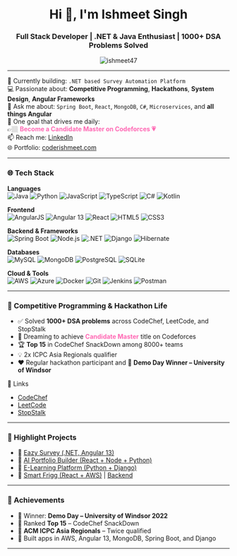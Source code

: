 <h1 align="center">Hi 👋, I'm Ishmeet Singh</h1>
<h3 align="center">Full Stack Developer | .NET & Java Enthusiast | 1000+ DSA Problems Solved</h3>

<p align="center">
  <img src="https://komarev.com/ghpvc/?username=ishmeet47&label=Profile%20views&color=0e75b6&style=flat" alt="ishmeet47" />
</p>

---

🔭 Currently building: `.NET based Survey Automation Platform`  
💻 Passionate about: **Competitive Programming**, **Hackathons**, **System Design**, **Angular Frameworks**  
💬 Ask me about: `Spring Boot`, `React`, `MongoDB`, `C#`, `Microservices`, and **all things Angular**  
🎯 One goal that drives me daily:  
👉🏼 <span style="color:#FF69B4"><strong>Become a Candidate Master on Codeforces 💗</strong></span>  
📫 Reach me: [LinkedIn](https://www.linkedin.com/in/ishmeet99/)  
🌐 Portfolio: [coderishmeet.com](https://coderishmeet.com/)

---

### 🌐 Tech Stack

**Languages**  
![Java](https://img.shields.io/badge/Java-ED8B00?style=flat&logo=java)
![Python](https://img.shields.io/badge/Python-3776AB?style=flat&logo=python)
![JavaScript](https://img.shields.io/badge/JavaScript-F7DF1E?style=flat&logo=javascript&logoColor=black)
![TypeScript](https://img.shields.io/badge/TypeScript-007ACC?style=flat&logo=typescript)
![C#](https://img.shields.io/badge/C%23-239120?style=flat&logo=c-sharp)
![Kotlin](https://img.shields.io/badge/Kotlin-7F52FF?style=flat&logo=kotlin)

**Frontend**  
![AngularJS](https://img.shields.io/badge/AngularJS-E23237?style=flat&logo=angularjs&logoColor=white)
![Angular 13](https://img.shields.io/badge/Angular_13-DD0031?style=flat&logo=angular&logoColor=white)
![React](https://img.shields.io/badge/React-20232A?style=flat&logo=react)
![HTML5](https://img.shields.io/badge/HTML5-E34F26?style=flat&logo=html5)
![CSS3](https://img.shields.io/badge/CSS3-1572B6?style=flat&logo=css3)

**Backend & Frameworks**  
![Spring Boot](https://img.shields.io/badge/Spring_Boot-6DB33F?style=flat&logo=spring-boot)
![Node.js](https://img.shields.io/badge/Node.js-43853D?style=flat&logo=node.js)
![.NET](https://img.shields.io/badge/.NET-512BD4?style=flat&logo=dotnet)
![Django](https://img.shields.io/badge/Django-092E20?style=flat&logo=django)
![Hibernate](https://img.shields.io/badge/Hibernate-59666C?style=flat&logo=hibernate)

**Databases**  
![MySQL](https://img.shields.io/badge/MySQL-005C84?style=flat&logo=mysql)
![MongoDB](https://img.shields.io/badge/MongoDB-4EA94B?style=flat&logo=mongodb)
![PostgreSQL](https://img.shields.io/badge/PostgreSQL-336791?style=flat&logo=postgresql)
![SQLite](https://img.shields.io/badge/SQLite-003B57?style=flat&logo=sqlite)

**Cloud & Tools**  
![AWS](https://img.shields.io/badge/AWS-232F3E?style=flat&logo=amazon-aws)
![Azure](https://img.shields.io/badge/Azure-0078D4?style=flat&logo=microsoft-azure)
![Docker](https://img.shields.io/badge/Docker-2496ED?style=flat&logo=docker)
![Git](https://img.shields.io/badge/Git-F05032?style=flat&logo=git)
![Jenkins](https://img.shields.io/badge/Jenkins-D24939?style=flat&logo=jenkins)
![Postman](https://img.shields.io/badge/Postman-FF6C37?style=flat&logo=postman)

---

### 🧠 Competitive Programming & Hackathon Life

- ✅ Solved **1000+ DSA problems** across CodeChef, LeetCode, and StopStalk  
- 🧩 Dreaming to achieve **<span style="color:#FF69B4"><strong>Candidate Master</strong></span>** title on Codeforces  
- 🏆 **Top 15** in CodeChef SnackDown among 8000+ teams  
- 💡 2x ICPC Asia Regionals qualifier  
- ❤️ Regular hackathon participant and 🥇 **Demo Day Winner – University of Windsor**

📌 Links  
- [CodeChef](https://www.codechef.com/users/coder_ishmeet)  
- [LeetCode](https://leetcode.com/u/coder_ishmeet/)  
- [StopStalk](https://www.stopstalk.com/user/profile/coder_ishmeet)

---

### 💼 Highlight Projects

- 🔹 [Eazy Survey (.NET, Angular 13)](https://github.com/ishmeet47/Eazy-Survey)
- 🔹 [AI Portfolio Builder (React + Node + Python)](https://github.com/ishmeet47/AI-Powered-Portfolio-Builder)
- 🔹 [E-Learning Platform (Python + Django)](https://github.com/ishmeet47/E-Learning-Platform)
- 🔹 [Smart Frigg (React + AWS)](https://github.com/ishmeet47/frigg-frontend) | [Backend](https://github.com/ishmeet47/frigg-backend)

---

### 🏅 Achievements

- 🥇 Winner: **Demo Day – University of Windsor 2022**
- 🧠 Ranked **Top 15** – CodeChef SnackDown
- 🚀 **ACM ICPC Asia Regionals** – Twice qualified
- 🧬 Built apps in AWS, Angular 13, MongoDB, Spring Boot, and Django

---

